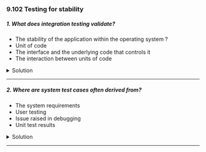 ### 9.102 Testing for stability

##### 1. What does integration testing validate?

- The stability of the application within the operating system ?
- Unit of code
- The interface and the underlying code that controls it
- The interaction between units of code

<details>
  <summary>Solution</summary>

**"The interaction between units of code"**

### **Explanation:**

**Integration testing** is a software testing phase that ensures different units/modules of an application work together correctly. It validates how individual components **interact** and communicate with each other after being combined.

**Why the other options are incorrect?**

- ❌ **"The stability of the application within the operating system"**
  - This is related to **system testing**, not integration testing.
- ❌ **"Unit of code"**
  - This is covered by **unit testing**, which tests isolated parts of the code.
- ❌ **"The interface and the underlying code that controls it"**

  - This is more related to **UI testing** or **functional testing**, not specifically integration testing.

  **Example of Integration Testing:**

- Testing an **API call** from a frontend UI to a backend service.
- Validating **database interactions** when multiple modules need to store or retrieve data.

</details>

---

##### 2. Where are system test cases often derived from?

- The system requirements
- User testing
- Issue raised in debugging
- Unit test results

<details>
  <summary>Solution</summary>

**"The system requirements"**

**Explanation:**

**System test cases** are primarily derived from **system requirements** because system testing ensures that the complete application behaves as expected according to the specifications.

**Why the other options are incorrect?**

- ❌ **"User testing"**
  - User testing (such as **UAT - User Acceptance Testing**) happens later and is based on user experience rather than predefined system requirements.
- ❌ **"Issue raised in debugging"**
  - Debugging issues are typically addressed during **unit testing** or **integration testing**, not system testing.
- ❌ **"Unit test results"**

  - Unit tests focus on individual functions or components, while **system testing** evaluates the entire system as a whole.

  **Example:**

If a requirement states,
_"The application should allow users to reset their password via email verification,"_
then a system test case would be designed to verify whether this functionality works correctly.

</details>

---
